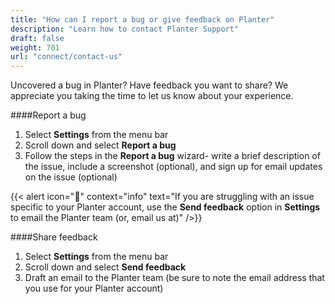 ```yaml
---
title: "How can I report a bug or give feedback on Planter"
description: "Learn how to contact Planter Support"
draft: false
weight: 701
url: "connect/contact-us"
---
```


Uncovered a bug in Planter? Have feedback you want to share? We appreciate you taking the time to let us know about your experience.

####Report a bug
1. Select **Settings** from the menu bar
2. Scroll down and select **Report a bug**
3. Follow the steps in the **Report a bug** wizard- write a brief description of the issue, include a screenshot (optional), and sign up for email updates on the issue (optional)

{{< alert icon="🌱" context="info" text="If you are struggling with an issue specific to your Planter account, use the **Send feedback** option in **Settings** to email the Planter team (or, email us at)" />}}



####Share feedback
1. Select **Settings** from the menu bar
2. Scroll down and select **Send feedback**
3. Draft an email to the Planter team (be sure to note the email address that you use for your Planter account)

